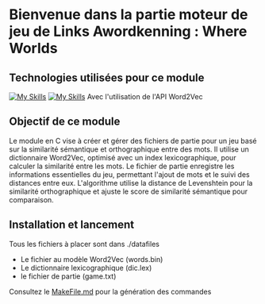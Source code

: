 # Bienvenue dans la partie moteur de jeu de Links Awordkenning : Where Worlds 

##  Technologies utilisées pour ce module
[![My Skills](https://skillicons.dev/icons?i=c)](https://skillicons.dev)
[![My Skills](https://skillicons.dev/icons?i=github)](https://skillicons.dev)
Avec l'utilisation de l'API Word2Vec

## Objectif de ce module
Le module en C vise à créer et gérer des fichiers de partie pour un jeu basé sur la similarité sémantique et orthographique entre des mots. Il utilise un dictionnaire Word2Vec, optimisé avec un index lexicographique, pour calculer la similarité entre les mots. Le fichier de partie enregistre les informations essentielles du jeu, permettant l'ajout de mots et le suivi des distances entre eux. L'algorithme utilise la distance de Levenshtein pour la similarité orthographique et ajuste le score de similarité sémantique pour comparaison.

## Installation et lancement
Tous les fichiers à placer sont dans ./datafiles
- Le fichier au modèle Word2Vec (words.bin)
- Le dictionnaire lexicographique (dic.lex)
- le fichier de partie (game.txt)

Consultez le [MakeFile.md](./MakeFile.md) pour la génération des commandes